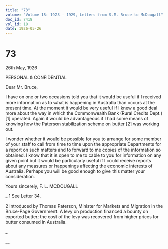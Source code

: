```yaml
---
title: "73"
volume: "Volume 18: 1923 - 1929, Letters from S.M. Bruce to McDougall"
doc_id: 7418
vol_id: 18
date: 1926-05-26
---
```


# 73

26th May, 1926

PERSONAL &amp; CONFIDENTIAL

Dear Mr. Bruce,

I have on one or two occasions told you that it would be useful if I received more information as to what is happening in Australia than occurs at the present time. At the moment it would be very useful if I knew a good deal more about the way in which the Commonwealth Bank (Rural Credits Dept.) [1] operated. Again it would be advantageous if I had some means of knowing how the Paterson stabilization scheme on butter [2] was working out.

I wonder whether it would be possible for you to arrange for some member of your staff to call from time to time upon the appropriate Departments for a report on such matters and to forward to me copies of the information so obtained. I know that it is open to me to cable to you for information on any given point but it would be particularly useful if I could receive reports about any measures or happenings affecting the economic interests of Australia. Perhaps you will be good enough to give this matter your consideration.

Yours sincerely, F. L. MCDOUGALL 

_ 1 See Letter 34.

2 Introduced by Thomas Paterson, Minister for Markets and Migration in the Bruce-Page Government. A levy on production financed a bounty on exported butter; the cost of the levy was recovered from higher prices for butter consumed in Australia.

_

__
